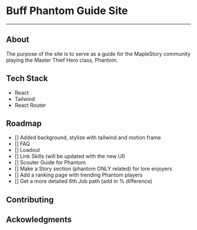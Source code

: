 # Buff Phantom Guide Site

---

## About
The purpose of the site is to serve as a guide for the MapleStory community playing the Master Thief Hero class, Phantom. 

## Tech Stack
- React
- Tailwind
- React Router

## Roadmap
- [] Added background, stylize with tailwind and motion frame  
- [] FAQ
- [] Loadout
- [] Link Skills (will be updated with the new UI)
- [] Scouter Guide for Phantom
- [] Make a Story section (phantom ONLY related) for lore enjoyers
- [] Add a ranking page with trending Phantom players
- [] Get a more detailed 6th Job path (add in % difference)
## Contributing

## Ackowledgments




